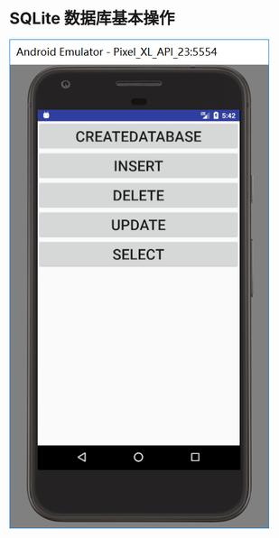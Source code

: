 # SQLite 数据库基本操作
![](https://github.com/HBU/AndroidDemo/blob/master/chapter08/DatabaseDemo/show.png)
